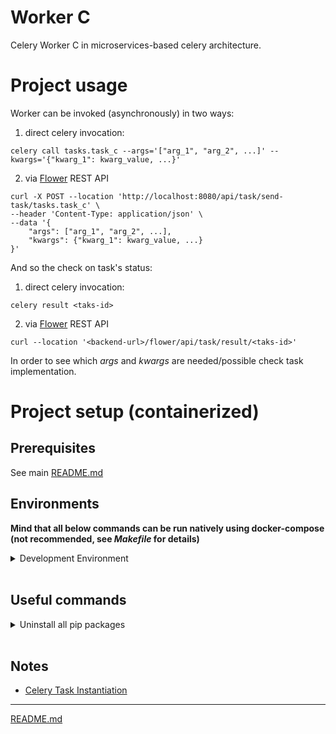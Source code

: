 # Worker C

Celery Worker C in microservices-based celery architecture.

# Project usage

Worker can be invoked (asynchronously) in two ways:

1. direct celery invocation:

```shell
celery call tasks.task_c --args='["arg_1", "arg_2", ...]' --kwargs='{"kwarg_1": kwarg_value, ...}'
```

2. via [Flower](../CeleryInfrastructure) REST API

```shell
curl -X POST --location 'http://localhost:8080/api/task/send-task/tasks.task_c' \
--header 'Content-Type: application/json' \
--data '{
    "args": ["arg_1", "arg_2", ...],
    "kwargs": {"kwarg_1": kwarg_value, ...}
}'
```

And so the check on task's status:

1. direct celery invocation:

```shell
celery result <taks-id>
```

2. via [Flower](../CeleryInfrastructure) REST API

```shell
curl --location '<backend-url>/flower/api/task/result/<taks-id>'
```

In order to see which _args_ and _kwargs_ are needed/possible check task implementation.

# Project setup (containerized)

## Prerequisites 

See main [README.md](../README.md)

## Environments

**Mind that all below commands can be run natively using docker-compose (not recommended, see _Makefile_ for details)**

<details>
<summary>Development Environment</summary>

### Prepare local environment

```shell
docker-compose --env-file=db.env.local build 
```

### Run local environment

```shell
docker-compose --env-file=db.env.local up -d
```

### Shut down and clean local environment

```shell
docker-compose --env-file=db.env.local down
```

</details>
</br>

## Useful commands

<details>
<summary>Uninstall all pip packages</summary>

```shell
pip freeze | xargs pip uninstall -y
```

</details>
</br>

## Notes

- [Celery Task Instantiation](https://docs.celeryq.dev/en/stable/userguide/tasks.html#instantiation)

---

[README.md](../README.md)

